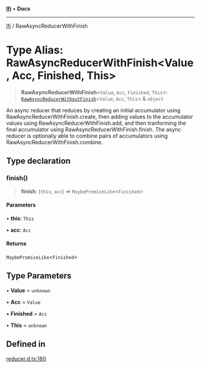 [**lfi**](../readme.md) • **Docs**

***

[lfi](../globals.md) / RawAsyncReducerWithFinish

# Type Alias: RawAsyncReducerWithFinish\<Value, Acc, Finished, This\>

> **RawAsyncReducerWithFinish**\<`Value`, `Acc`, `Finished`, `This`\>: [`RawAsyncReducerWithoutFinish`](RawAsyncReducerWithoutFinish.md)\<`Value`, `Acc`, `This`\> & `object`

An async reducer that reduces by creating an initial accumulator using
RawAsyncReducerWithFinish.create, then adding values to the
accumulator values using RawAsyncReducerWithFinish.add, and then
tranforming the final accumulator using
RawAsyncReducerWithFinish.finish. The async
reducer is optionally able to combine pairs of accumulators using
RawAsyncReducerWithFinish.combine.

## Type declaration

### finish()

> **finish**: (`this`, `acc`) => `MaybePromiseLike`\<`Finished`\>

#### Parameters

• **this**: `This`

• **acc**: `Acc`

#### Returns

`MaybePromiseLike`\<`Finished`\>

## Type Parameters

• **Value** = `unknown`

• **Acc** = `Value`

• **Finished** = `Acc`

• **This** = `unknown`

## Defined in

[reducer.d.ts:180](https://github.com/TomerAberbach/lfi/blob/fd6e1ff9d7b7d249090f89ead6d0a30e26aba2e4/src/operations/reducer.d.ts#L180)
